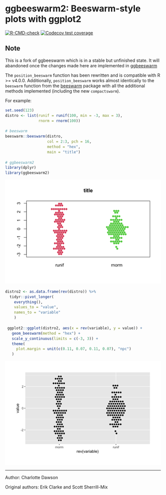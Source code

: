 
<!-- README.md is generated from README.Rmd. Please edit that file -->

# ggbeeswarm2: Beeswarm-style plots with ggplot2

<!-- badges: start -->

[![R-CMD-check](https://github.com/csdaw/ggbeeswarm2/workflows/R-CMD-check/badge.svg)](https://github.com/csdaw/ggbeeswarm2/actions)
[![Codecov test
coverage](https://codecov.io/gh/csdaw/ggbeeswarm2/branch/master/graph/badge.svg)](https://codecov.io/gh/csdaw/ggbeeswarm2?branch=master)
<!-- badges: end -->

## Note

This is a fork of ggbeeswarm which is in a stable but unfinished state.
It will abandoned once the changes made here are implemented in
[ggbeeswarm](https://github.com/eclarke/ggbeeswarm)

The `position_beeswarm` function has been rewritten and is compatible
with R \>= v4.0.0. Additionally, `position_beeswarm` works almost
identically to the `beeswarm` function from the
[beeswarm](https://cran.r-project.org/web/packages/beeswarm/index.html)
package with all the additional methods implemented (including the new
`compactswarm`).

For example:

``` r
set.seed(123)
distro <- list(runif = runif(100, min = -3, max = 3), 
               rnorm = rnorm(100))

# beeswarm
beeswarm::beeswarm(distro, 
                   col = 2:3, pch = 16,
                   method = "hex",
                   main = "title")

# ggbeeswarm2
library(dplyr)
library(ggbeeswarm2)
```

<img src="man/figures/README-ex-1.png" width="576" />

``` r
distro2 <- as.data.frame(rev(distro)) %>% 
  tidyr::pivot_longer(
    everything(), 
    values_to = "value", 
    names_to = "variable"
    )

 ggplot2::ggplot(distro2, aes(x = rev(variable), y = value)) + 
   geom_beeswarm(method = "hex") + 
   scale_y_continuous(limits = c(-3, 3)) + 
   theme(
     plot.margin = unit(c(0.11, 0.07, 0.11, 0.07), "npc")
   )
```

<img src="man/figures/README-ex-2.png" width="576" />

------------------------------------------------------------------------

Author: Charlotte Dawson

Original authors: Erik Clarke and Scott Sherrill-Mix
